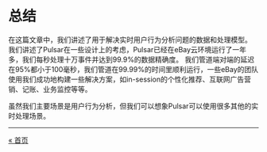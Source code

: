 总结
================================
在这篇文章中，我们讲述了用于解决实时用户行为分析问题的数据和处理模型。
我们讲述了Pulsar在一些设计上的考虑，Pulsar已经在eBay云环境运行了一年多，我们每秒处理十万事件并达到99.9%的数据精确度。
我们管道端对端的延迟在95%都小于100毫秒，我们管道在99.99%的时间里顺利运行，一些eBay的团队使用我们成功地构建一些解决方案，如in-session的个性化推荐、互联网广告营销、记账、业务监控等等。

虽然我们主要场景是用户行为分析，但我们可以想象Pulsar可以使用很多其他的实时处理场景。

-----------------

[« 首页](README.md)　　　　
